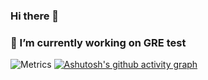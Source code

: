 ### Hi there 👋

<!--
**chariles-cwj/chariles-cwj** is a ✨ _special_ ✨ repository because its `README.md` (this file) appears on your GitHub profile.

Here are some ideas to get you started:

- 🔭 I’m currently working on ...
- 🌱 I’m currently learning ...
- 👯 I’m looking to collaborate on ...
- 🤔 I’m looking for help with ...
- 💬 Ask me about ...
- 📫 How to reach me: ...
- 😄 Pronouns: ...
- ⚡ Fun fact: ...
-->
### 🔭 I’m currently working on GRE test
![Metrics](https://metrics.lecoq.io/chariles-cwj?template=classic&calendar=1&base=header%2C%20activity%2C%20community%2C%20repositories%2C%20metadata&base.indepth=false&base.hireable=false&base.skip=false&calendar=false&calendar.limit=1&config.timezone=Asia%2FShanghai)
[![Ashutosh's github activity graph](https://github-readme-activity-graph.vercel.app/graph?username=chariles-cwj)](https://github.com/ashutosh00710/github-readme-activity-graph)
